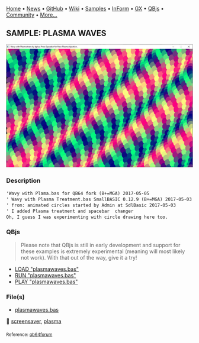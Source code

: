 [Home](https://qb64.com) • [News](../../news.md) • [GitHub](https://github.com/QB64Official/qb64) • [Wiki](https://github.com/QB64Official/qb64/wiki) • [Samples](../../samples.md) • [InForm](../../inform.md) • [GX](../../gx.md) • [QBjs](../../qbjs.md) • [Community](../../community.md) • [More...](../../more.md)

## SAMPLE: PLASMA WAVES

![screenshot.png](img/screenshot.png)

### Description

```text
'Wavy with Plama.bas for QB64 fork (B+=MGA) 2017-05-05
' Wavy with Plasma Treatment.bas SmallBASIC 0.12.9 (B+=MGA) 2017-05-03
' from: animated circles started by Admin at SdlBasic 2017-05-03
' I added Plasma treatment and spacebar  changer
Oh, I guess I was experimenting with circle drawing here too.
```

### QBjs

> Please note that QBjs is still in early development and support for these examples is extremely experimental (meaning will most likely not work). With that out of the way, give it a try!

* [LOAD "plasmawaves.bas"](https://qbjs.org/index.html?src=https://qb64.com/samples/plasma-waves/src/plasmawaves.bas)
* [RUN "plasmawaves.bas"](https://qbjs.org/index.html?mode=auto&src=https://qb64.com/samples/plasma-waves/src/plasmawaves.bas)
* [PLAY "plasmawaves.bas"](https://qbjs.org/index.html?mode=play&src=https://qb64.com/samples/plasma-waves/src/plasmawaves.bas)

### File(s)

* [plasmawaves.bas](src/plasmawaves.bas)

🔗 [screensaver](../screensaver.md), [plasma](../plasma.md)


<sub>Reference: [qb64forum](https://qb64forum.alephc.xyz/index.php?topic=27.0) </sub>

